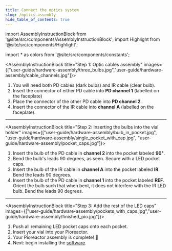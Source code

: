 ```yaml
---
title: Connect the optics system
slug: /optics-assembly
hide_table_of_contents: true
---
```


import AssemblyInstructionBlock from '@site/src/components/AssemblyInstructionBlock';
import Highlight from '@site/src/components/Highlight';

import * as colors from '@site/src/components/constants';


<AssemblyInstructionBlock title="Step 1: Optic cables assembly" images={["user-guide/hardware-assembly/three_bulbs.jpg","user-guide/hardware-assembly/cable_channels.jpg"]}>

1.  You will need both <Highlight color={colors.blue}>PD cables (dark bulbs)</Highlight> and <Highlight color={colors.red}>IR cable (clear bulb)</Highlight>.
2.  Insert the connector of either <Highlight color={colors.blue}>PD cable</Highlight> into **PD channel 1** (labelled on the faceplate)
3.  Place the connector of the other <Highlight color={colors.blue}>PD cable</Highlight> into **PD channel 2**.
4.  Insert the connector of the <Highlight color={colors.red}>IR cable</Highlight> into **channel A** (labelled on the faceplate).

</AssemblyInstructionBlock>

-----

<AssemblyInstructionBlock title="Step 2: Inserting the bulbs into the vial holder" images={["user-guide/hardware-assembly/bulb_in_pocket.jpg", "user-guide/hardware-assembly/single_pocket_with_cap.jpg", "user-guide/hardware-assembly/pocket_caps.jpg"]}>

1.  Insert the bulb of the PD cable in **channel 2** into the <Highlight color={colors.blue}>pocket labeled **90°**</Highlight>.
2. Bend the bulb's leads 90 degrees, as seen. Secure with a <Highlight color={colors.blue}>LED pocket caps</Highlight>.
3.  Insert the bulb of the IR cable in **channel A** into the pocket labeled **IR**. Bend the leads 90 degrees.
4.  Insert the bulb of the PD cable in **channel 1** into the pocket labeled **REF**. <Highlight color={colors.green}>Orient the bulb</Highlight> such that when bent, it does not interfere with the IR LED bulb. Bend the leads 90 degrees.

</AssemblyInstructionBlock>

-----

<AssemblyInstructionBlock title="Step 3: Add the rest of the LED caps" images={["user-guide/hardware-assembly/pockets_with_caps.jpg","user-guide/hardware-assembly/finished_pio.jpg"]}>

1.  Push all remaining LED pocket caps onto each pocket.
2.  Insert your vial into your Pioreactor.
2.  Your Pioreactor assembly is complete! 🚀
4.  Next: begin installing the [software](/user-guide/software-set-up).

</AssemblyInstructionBlock>
